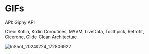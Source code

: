 # GIFs
API: Giphy API

Стек: Kotlin, Kotlin Coroutines, MVVM, LiveData, Toothpick, Retrofit, Cicerone, Glide, Clean Architecture

![InShot_20240224_172806922](https://github.com/kn-n/GIFs/assets/62464639/2ec81c45-3796-4952-9b76-62673b97724f)
